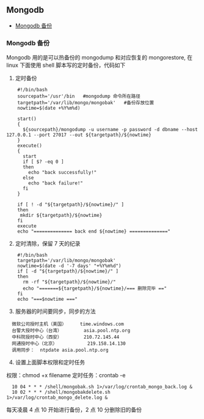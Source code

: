 ## Mongodb
<!-- vim-markdown-toc GFM -->
* [Mongodb 备份](#mongodb-备份)

<!-- vim-markdown-toc -->
### Mongodb 备份
Mongodb 用的是可以热备份的 mongodump 和对应恢复的 mongorestore, 在 linux 下面使用 shell 脚本写的定时备份，代码如下

1. 定时备份

```
    #!/bin/bash
    sourcepath='/usr'/bin   #mongodump 命令所在路径
    targetpath='/var/lib/mongo/mongobak'   #备份存放位置
    nowtime=$(date +%Y%m%d)

    start()
    {
      ${sourcepath}/mongodump -u username -p password -d dbname --host 127.0.0.1 --port 27017 --out ${targetpath}/${nowtime}
    }
    execute()
    {
      start
      if [ $? -eq 0 ]
      then
        echo "back successfully!"
      else
        echo "back failure!"
      fi
    }

    if [ ! -d "${targetpath}/${nowtime}/" ]
    then
     mkdir ${targetpath}/${nowtime}
    fi
    execute
    echo "============== back end ${nowtime} =============="
```
<!--more-->
2. 定时清除，保留 7 天的纪录

```
    #!/bin/bash
    targetpath='/var/lib/mongo/mongobak'
    nowtime=$(date -d '-7 days' "+%Y%m%d")
    if [ -d "${targetpath}/${nowtime}/" ]
    then
      rm -rf "${targetpath}/${nowtime}/"
      echo "=======${targetpath}/${nowtime}/=== 删除完毕 =="
    fi
    echo "===$nowtime ==="
```
3. 服务器的时间要同步，同步的方法

```
  微软公司授时主机（美国）     time.windows.com
  台警大授时中心（台湾）        asia.pool.ntp.org
  中科院授时中心（西安）        210.72.145.44
  网通授时中心（北京）           219.158.14.130
  调用同步：  ntpdate asia.pool.ntp.org
```
4. 设置上面脚本权限和定时任务

  权限：chmod +x filename
  定时任务：crontab -e

```
  10 04 * * * /shell/mongobak.sh 1>/var/log/crontab_mongo_back.log &
  10 02 * * * /shell/mongobakdelete.sh 1>/var/log/crontab_mongo_delete.log &
```
每天凌晨 4 点 10 开始进行备份，2 点 10 分删除旧的备份
